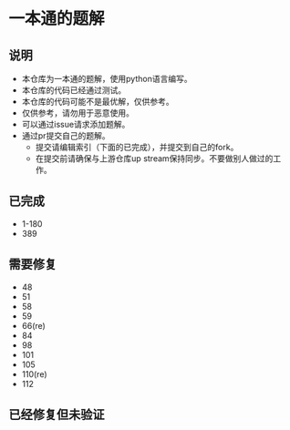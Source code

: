 # 一本通的题解

## 说明
- 本仓库为一本通的题解，使用python语言编写。
- 本仓库的代码已经通过测试。
- 本仓库的代码可能不是最优解，仅供参考。
- 仅供参考，请勿用于恶意使用。
- 可以通过issue请求添加题解。
- 通过pr提交自己的题解。
    - 提交请编辑索引（下面的已完成），并提交到自己的fork。
    - 在提交前请确保与上游仓库up stream保持同步。不要做别人做过的工作。


## 已完成
- 1-180
- 389

## 需要修复
- 48
- 51
- 58
- 59
- 66(re)
- 84
- 98
- 101
- 105
- 110(re)
- 112

## 已经修复但未验证
